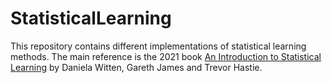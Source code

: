 # StatisticalLearning

This repository contains different implementations of statistical learning methods. The main reference is the 2021 book [An Introduction to Statistical Learning](https://www.statlearning.com/) by Daniela Witten, Gareth James and Trevor Hastie.
